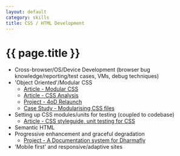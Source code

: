 ```yaml
---
layout: default
category: skills
title: CSS / HTML Development
---
```


# {{ page.title }}

* Cross-browser/OS/Device Development (browser bug knowledge/reporting/test cases, VMs, debug techniques)
* 'Object Oriented'/Modular CSS
  <ul class="related">
    <li class="related-item article"><a href="/articles/modular-css">Article - Modular CSS</a></li>
    <li class="related-item article"><a href="/articles/css-analysis">Article - CSS Analysis</a></li>
    <li class="related-item project"><a href="/projects/4od-Relaunch">Project - 4oD Relaunch</a></li>
    <li class="related-item case-study"><a href="/case-studies/css-files">Case Study - Modularising CSS files</a></li>
  </ul> 
* Setting up CSS modules/units for testing (coupled to codebase)
  <ul class="related">
  	<li class="related-item article"><a href="/articles/css-unit-testing/">Article - CSS styleguide, unit testing for CSS</a></li>
  </ul>
* Semantic HTML
* Progressive enhancement and graceful degradation
  <ul class="related">
    <li class="related-item project"><a href="/projects/satya">Project - A Documentation system for Dharmafly</a></li>
  </ul> 
* 'Mobile first' and responsive/adaptive sites